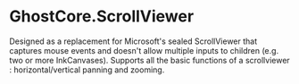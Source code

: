 # GhostCore.ScrollViewer
Designed as a replacement for Microsoft's sealed ScrollViewer that captures mouse events and doesn't allow multiple inputs to children (e.g. two or more InkCanvases). Supports all the basic functions of a scrollviewer : horizontal/vertical panning and zooming.
